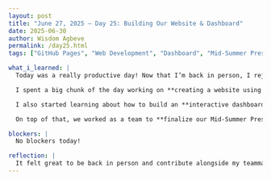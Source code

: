 ```yaml
---
layout: post
title: "June 27, 2025 – Day 25: Building Our Website & Dashboard"
date: 2025-06-30
author: Wisdom Agbeve
permalink: /day25.html
tags: ["GitHub Pages", "Web Development", "Dashboard", "Mid-Summer Presentation", "Python", "Teamwork"]

what_i_learned: |
  Today was a really productive day! Now that I’m back in person, I rejoined my team and we made strong progress across several parts of our project.

  I spent a big chunk of the day working on **creating a website using GitHub Pages** to showcase our research project. I learned how to organize posts using Markdown, customize page layouts, and connect everything using Jekyll. It was exciting to see our updates and documentation take shape in a more visual format that we can share with others.

  I also started learning about how to build an **interactive dashboard**. The idea is to visualize our flight delay predictions in a way that’s easy for users to interact with.

  On top of that, we worked as a team to **finalize our Mid-Summer Presentation**. We're still making changes and improving our final presentation for clarity and flow.

blockers: |
  No blockers today!

reflection: |
  It felt great to be back in person and contribute alongside my teammates again. Being physically present made it easier to collaborate, ask quick questions, and share ideas in real time. Seeing our work come together in both the presentation and the website reminded me how far we’ve come since Week 1. I’m especially excited to keep developing the dashboard — it’s a cool way to connect our machine learning models with real-world usability.
---
```

